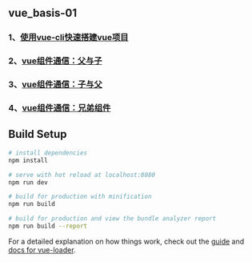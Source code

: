 ## vue_basis-01

### 1、[使用vue-cli快速搭建vue项目](https://github.com/simplexcspp/vue_basis-01/issues/1)
### 2、[vue组件通信：父与子](https://github.com/simplexcspp/vue_basis-01/issues/2)
### 3、[vue组件通信：子与父](https://github.com/simplexcspp/vue_basis-01/issues/3)
### 4、[vue组件通信：兄弟组件](https://github.com/simplexcspp/vue_basis-01/issues/4)


## Build Setup

``` bash
# install dependencies
npm install

# serve with hot reload at localhost:8080
npm run dev

# build for production with minification
npm run build

# build for production and view the bundle analyzer report
npm run build --report
```

For a detailed explanation on how things work, check out the [guide](http://vuejs-templates.github.io/webpack/) and [docs for vue-loader](http://vuejs.github.io/vue-loader).

